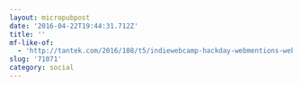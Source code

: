 ```yaml
---
layout: micropubpost
date: '2016-04-22T19:44:31.712Z'
title: ''
mf-like-of:
  - 'http://tantek.com/2016/108/t5/indiewebcamp-hackday-webmentions-webactions'
slug: '71071'
category: social
---
```

